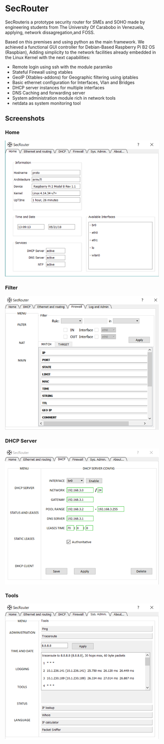 SecRouter
=========

SecRouteris a prototype security router for SMEs and SOHO made by engineering students from The University Of Carabobo in Venezuela, applying, network dissagregation,and FOSS.

Based on this premises and using python as the main framework. We achieved a functional GUI controller for Debian-Based Raspberry Pi B2 OS (Raspbian), Adding simplicity to the network facilities already embedded in the Linux Kernel with the next capabilities:

* Remote login using ssh with the module paramiko
* Stateful Firewall using xtables
* GeoIP (Xtables-addons) for Geographic filtering using iptables
* Basic ethernet configuration for Interfaces, Vlan and Bridges
* DHCP server instances for multiple interfaces
* DNS Caching and forwarding server
* System administration module rich in network tools 
* netdata as system monitoring tool

Screenshots
-----------
### Home
![home](https://raw.githubusercontent.com/dirac1/SecRouter/master/screenshots/home.png)
### Filter
![filter](https://raw.githubusercontent.com/dirac1/SecRouter/master/screenshots/filter.png)
### DHCP Server
![dhcp-server](https://raw.githubusercontent.com/dirac1/SecRouter/master/screenshots/dhcp-server.png)
### Tools
![tools](https://raw.githubusercontent.com/dirac1/SecRouter/master/screenshots/tools.png)
